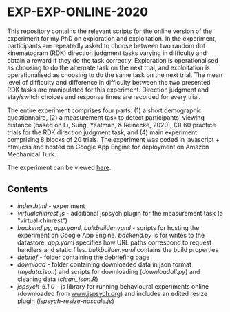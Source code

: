 # EXP-EXP-ONLINE-2020

This repository contains the relevant scripts for the online version of the experiment for my PhD on exploration and exploitation. In the experiment,
participants are repeatedly asked to choose between two random dot kinematogram (RDK) direction judgment tasks varying in difficulty and obtain a
reward if they do the task correctly. Exploration is operationalised as choosing to do the alternate task on the next trial, and exploitation is
operationalised as choosing to do the same task on the next trial. The mean level of difficulty and difference in difficulty between the two presented RDK tasks are manipulated for this experiment. Direction judgment and stay/switch choices and response times are recorded for every trial.

The entire experiment comprises four parts: (1) a short demographic questionnaire, (2) a measurement task to detect participants' viewing distance
(based on Li, Sung, Yeatman, & Reinecke, 2020), (3) 60 practice trials for the RDK direction judgment task, and (4) main experiment comprising
8 blocks of 20 trials. The experiment was coded in javascript + html/css and hosted on Google App Engine for deployment on Amazon Mechanical Turk. 

The experiment can be viewed [here](https://exp-exp-289600.ts.r.appspot.com/).

## Contents
- *index.html* - experiment
- *virtualchinrest.js* - additional jspsych plugin for the measurement task (a "virtual chinrest")
- *backend.py, app.yaml, bulkbuilder.yaml* - scripts for hosting the experiment on Google App Engine. *backend.py* is for writes to the datastore. *app.yaml*
specifies how URL paths correspond to request handlers and static files. *bulkbuilder.yaml* contains the build properties
- *debrief* - folder containing the debriefing page
- *download* - folder containing downloaded data in json format (*mydata.json*) and scripts for downloading (*downloadall.py*) and cleaning data (*clean_json.R*)
- *jspsych-6.1.0* - js library for running behavioural experiments online (downloaded from www.jspsych.org) and includes an edited resize plugin (*jspsych-resize-noscale.js*)
